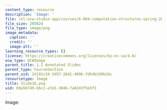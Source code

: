 ```yaml
---
content_type: resource
description: 'Image: '
file: /ol-ocw-studio-app/courses/6-004-computation-structures-spring-2017/69a5b749b6c2e7e53846fa8243f5e5f3_Slide16.png
file_size: 205024
file_type: image/png
image_metadata:
  caption: ''
  credit: ''
  image-alt: ''
learning_resource_types: []
license: https://creativecommons.org/licenses/by-nc-sa/4.0/
ocw_type: OCWImage
parent_title: 1.1 Annotated Slides
parent_type: CourseSection
parent_uid: 24191c34-3d57-2641-409b-fd54b3d9b2dc
resourcetype: Image
title: Slide16.png
uid: 69a5b749-b6c2-e7e5-3846-fa8243f5e5f3
---
```

Image: 